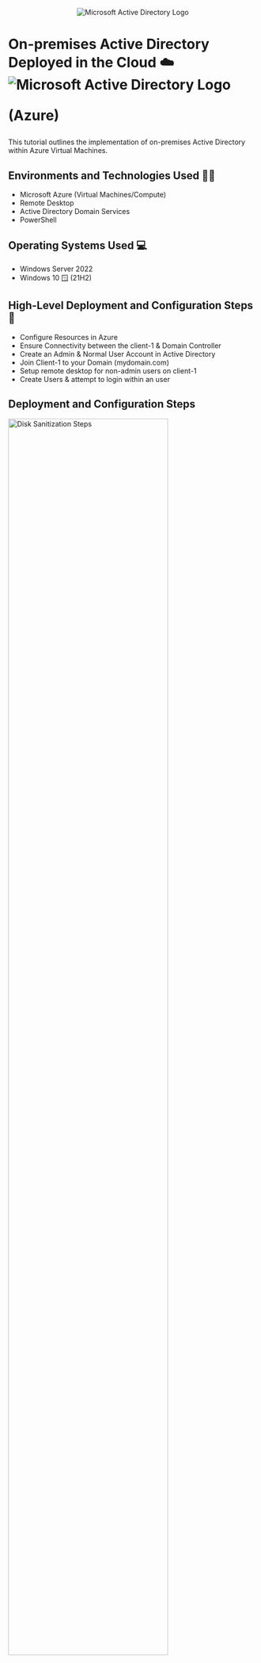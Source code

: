 <p align="center">
<img src="https://user-images.githubusercontent.com/123595654/219353683-95266159-08a0-4165-a5ed-cb9487a0670a.gif" alt="Microsoft Active Directory Logo"/>
</p>

<h1>On-premises Active Directory Deployed in the Cloud ☁️  

<img src="https://user-images.githubusercontent.com/123595654/219356229-2859fb38-37ec-4593-9705-9cd05bcc8a53.gif" alt="Microsoft Active Directory Logo"/>
</p>

(Azure)</h1>
This tutorial outlines the implementation of on-premises Active Directory within Azure Virtual Machines.<br />


<h2>Environments and Technologies Used 🧑‍💻</h2>

- Microsoft Azure (Virtual Machines/Compute)
- Remote Desktop
- Active Directory Domain Services
- PowerShell

<h2>Operating Systems Used  💻 </h2>

- Windows Server 2022
- Windows 10 🪟 (21H2)

<h2>High-Level Deployment and Configuration Steps 📝</h2>

- Configure Resources in Azure 
- Ensure Connectivity between the client-1 & Domain Controller 
- Create an Admin & Normal User Account in Active Directory 
- Join Client-1 to your Domain (mydomain.com)
- Setup remote desktop for non-admin users on client-1
- Create Users & attempt to login within an user 

<h2>Deployment and Configuration Steps</h2>

<p>
<img src="https://i.imgur.com/yyQUwSx.png" height="80%" width="80%" alt="Disk Sanitization Steps"/>
</p>
<p>
Configure Resources in Azure 

Create two VMs inside of Azure, One named the Domain Controller or (DC-1) operating on (Windows Server 2022) & the other virtual machine named, “Client-1” operating on (Windows 10). 

By doing this we will first create a resource group. Scroll upwards to the, "create resource group" tab or simply type it in the search bar. Once created, name the resource group, review it, and finalize it. When done scroll to, "create a virtual machine." Next, create the virtual machine and name it, "DC-1." Click the, "Plus" (+) button under, "Virtual machines" and fill out any information regarding the VM. Make sure the VM has the same region created with the resource group. Afterwards, create a login and password for the VM to further access that VM on a Remote Desktop. Once done, review and finalize the VM. Subsequently, repeat the process above and create another VM named, "Client-1." All VMs & resource groups should be under the same region and have the same defaulted vnet in their configurations. 

<img src="https://i.imgur.com/mVEFFjn.png" height="80%" width="80%" alt="Disk Sanitization Steps"/>

- Set Domain Controller's NIC Private IP address from dynamic to static. 

By doing this, type in virtual machines in the search bar and click on the domain controller VM. Scroll to networking on the left column & click it. Once it opens, press on the blue highlighted link next to the, "Network interface." Scroll to the left column under, "settings" and hit the, "IP configurations" tab. When it opens, scroll down and click the selected name of the IP. As soon as it opens, change the assignment from, "Dynamic" to "static" and press the save logo on top. 
</p>
<br />

<p>
<img src="https://i.imgur.com/7zCkC0T.png" height="80%" width="80%" alt="Disk Sanitization Steps"/>
</p>
<p>
Ensure Connectivity between the client-1 & Domain Controller

- Login to Client-1 with Remote Desktop and ping DC-1’s private IP address with ping -t <ip address> (perpetual ping)

By doing this we will get the public IP address from Client-1, copy and paste the IP address into the remote desktop application, and sign in. Do the same process for DC-1. Once logged into both remote desktops, navigate back to azure and copy the private IP address for DC-1. Once DC-1’s private IP address is copied, log into client-1’s remote desktop and open the command prompt. Once opened, ping the domain controller's private IP, resulting in (Ping -t (DC-1 PRIVATE IP)). After you press enter, you should receive a time-out message. This, “Time-out” message is due to the Domain controller's firewalls blocking the “ICMP” traffic. 


<img src="https://i.imgur.com/JfuKIrc.png" height="80%" width="80%" alt="Disk Sanitization Steps"/>

- Login to the Domain Controller and enable ICMPv4 on the local windows Firewall
 
We will go to the Domain controller's public IP address and copy it. Once copied, go into the remote desktop and log in with your credentials. Once you are signed in to DC-1’s desktop, click the windows icon at the bottom left or the start button and search wf.msc (Windows Defender Firewall). Once searched, open it and head to “inbound rules” located in the left column. Scan and find the category that falls under the protocol column. When you find the column scroll down until you locate ICMPv4. Verify it instates the name, “Core Networking Diagnostics-ICMP Echo Request”. After you locate it, enable both rows of “ICMP Echo Requests”. 


<img src="https://i.imgur.com/gJoKozF.png" height="80%" width="80%" alt="Disk Sanitization Steps"/>

- Check back at Client-1's Remote Desk Top to see the ping succeed

Once both of the “Core Network Diagnostics-ICMP Echo Requests” are enabled, check Client-1’s command prompt. The Domain controller's or (DC-1’s) reply sequence has ceased to timed out and has allowed the ICMP traffic to come through the firewalls. 

Type in control C to stop the (Ping -t) from continuing. In conclusion, now that DC-1’s firewalls are allowing the ICMP traffic to proceed, there can be communication between Client-1 and the domain controller. 

</p>
<br />

<p>
<img src="https://i.imgur.com/DJmEXEB.png" height="80%" width="80%" alt="Disk Sanitization Steps"/>
</p>
<p>
Create an Admin & Normal User Account in Active Directory 

Lorem ipsum dolor sit amet, consectetur adipiscing elit, sed do eiusmod tempor incididunt ut labore et dolore magna aliqua. Ut enim ad minim veniam, quis nostrud exercitation ullamco laboris nisi ut aliquip ex ea commodo consequat. Duis aute irure dolor in reprehenderit in voluptate velit esse cillum dolore eu fugiat nulla pariatur.
</p>
<br />


<p>
<img src="https://i.imgur.com/DJmEXEB.png" height="80%" width="80%" alt="Disk Sanitization Steps"/>
</p>
<p>
Join Client-1 to your Domain (mydomain.com)

Lorem ipsum dolor sit amet, consectetur adipiscing elit, sed do eiusmod tempor incididunt ut labore et dolore magna aliqua. Ut enim ad minim veniam, quis nostrud exercitation ullamco laboris nisi ut aliquip ex ea commodo consequat. Duis aute irure dolor in reprehenderit in voluptate velit esse cillum dolore eu fugiat nulla pariatur.
</p>
<br />


<p>
<img src="https://i.imgur.com/DJmEXEB.png" height="80%" width="80%" alt="Disk Sanitization Steps"/>
</p>
<p>
Setup Remote Desktop for non-admin users on client-1

Lorem ipsum dolor sit amet, consectetur adipiscing elit, sed do eiusmod tempor incididunt ut labore et dolore magna aliqua. Ut enim ad minim veniam, quis nostrud exercitation ullamco laboris nisi ut aliquip ex ea commodo consequat. Duis aute irure dolor in reprehenderit in voluptate velit esse cillum dolore eu fugiat nulla pariatur.
</p>
<br />

<p>
<img src="https://i.imgur.com/DJmEXEB.png" height="80%" width="80%" alt="Disk Sanitization Steps"/>
</p>
<p>
Create additional Users & attempt to log into Client-1 with one of the users 

Lorem ipsum dolor sit amet, consectetur adipiscing elit, sed do eiusmod tempor incididunt ut labore et dolore magna aliqua. Ut enim ad minim veniam, quis nostrud exercitation ullamco laboris nisi ut aliquip ex ea commodo consequat. Duis aute irure dolor in reprehenderit in voluptate velit esse cillum dolore eu fugiat nulla pariatur.
</p>
<br />
